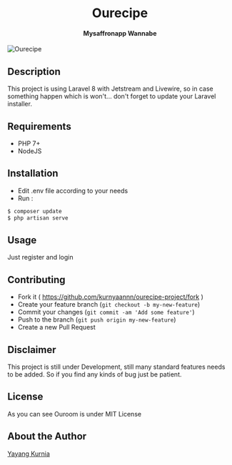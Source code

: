 <h1 align="center">Ourecipe</h1>
<h4 align="center">Mysaffronapp Wannabe</h4>


![Ourecipe](https://github.com/kurnyaannn/ourecipe-project/blob/master/public/ourecipe-home.png?raw=true)

## Description
This project is using Laravel 8 with Jetstream and Livewire, so in case something happen which is won't... don't forget to update your Laravel installer.

## Requirements
* PHP 7+
* NodeJS

## Installation
* Edit .env file according to your needs
* Run :
```bash
$ composer update
$ php artisan serve
```

## Usage
Just register and login
  
## Contributing
- Fork it ( https://github.com/kurnyaannn/ourecipe-project/fork )
- Create your feature branch (`git checkout -b my-new-feature`)
- Commit your changes (`git commit -am 'Add some feature'`)
- Push to the branch (`git push origin my-new-feature`)
- Create a new Pull Request

## Disclaimer
This project is still under Development, still many standard features needs to be added. So if you find any kinds of bug just be patient.

## License
As you can see Ouroom is under MIT License

## About the Author
<a href="http://facebook.com/y21kurnia">Yayang Kurnia</a>
